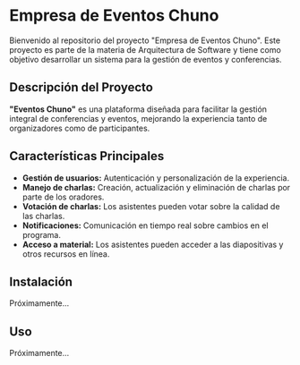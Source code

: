 # Empresa de Eventos Chuno

Bienvenido al repositorio del proyecto "Empresa de Eventos Chuno". Este proyecto es parte de la materia de Arquitectura de Software y tiene como objetivo desarrollar un sistema para la gestión de eventos y conferencias.

## Descripción del Proyecto

**"Eventos Chuno"** es una plataforma diseñada para facilitar la gestión integral de conferencias y eventos, mejorando la experiencia tanto de organizadores como de participantes.

## Características Principales

- **Gestión de usuarios:** Autenticación y personalización de la experiencia.
- **Manejo de charlas:** Creación, actualización y eliminación de charlas por parte de los oradores.
- **Votación de charlas:** Los asistentes pueden votar sobre la calidad de las charlas.
- **Notificaciones:** Comunicación en tiempo real sobre cambios en el programa.
- **Acceso a material:** Los asistentes pueden acceder a las diapositivas y otros recursos en línea.

## Instalación

Próximamente...

## Uso

Próximamente...

